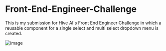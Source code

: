 # Front-End-Engineer-Challenge
This is my submission for Hive AI's Front End Engineer Challenge in which a reusable component for a single select and multi select dropdown menu is created.

![image](https://github.com/user-attachments/assets/26fbcfd4-ad9c-4d58-aa33-b806bcabb635)

